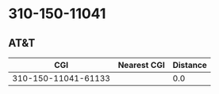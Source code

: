# 310-150-11041
## AT&T


| CGI | Nearest CGI | Distance |
|-----|-------------|----------|
| 310-150-11041-61133 |  | 0.0 |
